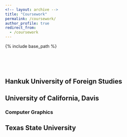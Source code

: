 ```yaml
---
<!-- layout: archive -->
title: "Coursework"
permalink: /coursework/
author_profile: true
redirect_from:
  - /coursework
---
```


{% include base_path %}

<br>
<br>
<br>


## Hankuk University of Foreign Studies

### 





## University of California, Davis

### Computer Graphics 






## Texas State University
 
